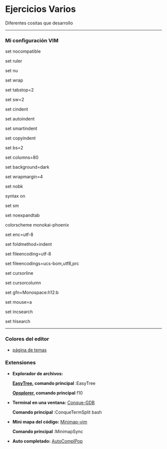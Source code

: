 # Ejercicios Varios

Diferentes cositas que desarrollo

--------------------
### Mi configuración VIM

set nocompatible

set ruler

set nu

set wrap

set tabstop=2

set sw=2

set cindent

set autoindent

set smartindent

set copyindent

set bs=2

set columns=80

set background=dark

set wrapmargin=4

set nobk

syntax on

set sm

set noexpandtab

colorscheme monokai-phoenix

set enc=utf-8

set foldmethod=indent

set fileencoding=utf-8

set fileencodings=ucs-bom,utf8,prc

set cursorline

set cursorcolumn

set gfn=Monospace:h12:b

set mouse=a

set incsearch

set hlsearch

---------------------
### Colores del editor
* [página de temas](http://vimcolors.com/)
### Extensiones
* **Explorador de archivos:**

     **[EasyTree](https://github.com/troydm/easytree.vim), comando principal** :EasyTree
     
     **[Opsplorer](https://github.com/pschiel/opsplorer), comando principal** f10

* **Terminal en una ventana:** [Conque-GDB](https://github.com/vim-scripts/Conque-GDB)

     **Comando principal** :ConqueTermSplit bash

* **Mini mapa del código:** [Minimap-vim](https://github.com/koron/minimap-vim)

     **Comando principal** :MinimapSync
     
* **Auto completado:** [AutoComplPop](https://github.com/vim-scripts/AutoComplPop) 
